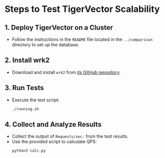 # Steps to Test TigerVector Scalability

## 1. Deploy TigerVector on a Cluster
- Follow the instructions in the `README` file located in the `../comparison` directory to set up the database.

## 2. Install wrk2
- Download and install `wrk2` from [its GitHub repository](https://github.com/giltene/wrk2).

## 3. Run Tests
- Execute the test script:
  ```bash
  ./running.sh
  ```

## 4. Collect and Analyze Results
- Collect the output of `Requests/sec:` from the test results.
- Use the provided script to calculate QPS:
  ```bash
  python3 calc.py
  ```
